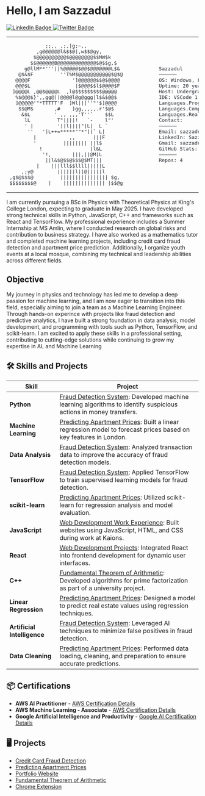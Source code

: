 # Hello, I am Sazzadul

<a href="https://www.linkedin.com/in/sazzadul-islam507316/">
    <img src="https://img.shields.io/badge/-LinkedIn-0072b1?&style=for-the-badge&logo=linkedin&logoColor=white" alt="LinkedIn Badge" />
</a>
<a href="https://x.com/sazzadu32325145">
    <img src="https://img.shields.io/badge/-Twitter-1DA1F2?&style=for-the-badge&logo=twitter&logoColor=white" alt="Twitter Badge" />
</a>
<table>
<tr>
<td>
<pre style="font-family: monospace; color: #24292f;">
            ;;,, ,;,|g;~,,                      
         ,g@@@@@@l&$$@|,w$$@gy,            
        $@@@@@@@@@@$@@@@@@@@$$MW$k              
       $$@@@@@@B@@@@@@@@@@@@@$@$$g,$            
     g@llM**'''||%@@@@@$@@$@@@@@@@L$&      
   @$&$F         ''T%M$@@@@@@@@@@@$@$@     
  @@@@F              ']@@@@@@$$@$@@@@          
  @@@$L               |$@@@$$l$@@@@$F          
 ]@@@@L ,@@$@@@@L  ,l@$$$$$$$$$@@@@@           
  %$@@@$}',,gg@||@@@@l@g@ggg|l$&$@@$       
  ]@@@@@'"*TTTTT'F  ]Wl|||''"'$]@@@@ 
   $$@M$       ,#    ]gg,,,,,.r'$@$            
    &$L        ' ,, ,,,'T''`    $$L        
     lL         T"||||!   `-    l"'  
     ' |        '||l||||"|L|  L `         
      ''   '|L++=*****""*"||` L|
        |           ,,      |||F               
        '         |||||||| ||l$                
          !                |l&L            
           '!,       |||,||@M|L                
            ||l&$@$$@$$$@$MT|||            
         |    |||lll$$llll|||||L               
    ,;y@        ||||||l||@|||||l               
,g$@$$$@         |||||||||||||||| $g,          
$$$$$$$$@    |    |||||||||||||| |$$@g      
</pre>
</td>
<td>
<pre style="font-family: monospace; color: #24292f;">
Sazzadul
——————
OS: Windows, Linux
Uptime: 20 years
Host: Undergraduate Physics Student
IDE: VSCode 1.64.0
Languages.Programming: Python, C++, JavaScript
Languages.Computer: HTML, CSS, LaTeX, Markdown, SQL
Languages.Real: English
Contact:
——————
Email: sazzaduli16@gmail.com
LinkedIn: Sazzadul Islam
Gmail: sazzaduli16@gmail.com
GitHub Stats:
——————
Repos: 4
</pre>
</td>
</tr>
</table>

I am currently pursuing a BSc in Physics with Theoretical Physics at King's College London, expecting to graduate in May 2025. I have developed strong technical skills in Python, JavaScript, C++ and frameworks such as React and TensorFlow. My professional experience includes a Summer Internship at MS Amlin, where I conducted research on global risks and contribution to business strategy. I have also worked as a mathematics tutor and completed machine learning projects, including credit card fraud detection and apartment price prediction. Additionally, I organize youth events at a local mosque, combining my technical and leadership abilities across different fields.

## Objective
My journey in physics and technology has led me to develop a deep passion for machine learning, and I am now eager to transition into this field, especially aiming to join a team as a 
Machine Learning Engineer. Through hands-on experince with projects like fraud detection and predictive analytics, I have built a strong foundation in data analysis, model development, and programming with tools such as Python, TensorFlow, and scikit-learn. I am excited to apply these skills in a professional setting, contributing to cutting-edge solutions while continuing to grow my expertise in AL and Machine Learning

## 🛠️ Skills and Projects

| **Skill**                       | **Project**                                                                                                      |
|----------------------------------|------------------------------------------------------------------------------------------------------------------|
| **Python**                       | [Fraud Detection System](#): Developed machine learning algorithms to identify suspicious actions in money transfers. |
| **Machine Learning**             | [Predicting Apartment Prices](#): Built a linear regression model to forecast prices based on key features in London.  |
| **Data Analysis**                | [Fraud Detection System](#): Analyzed transaction data to improve the accuracy of fraud detection models.                  |
| **TensorFlow**                   | [Fraud Detection System](#): Applied TensorFlow to train supervised learning models for fraud detection.               |
| **scikit-learn**                 | [Predicting Apartment Prices](#): Utilized scikit-learn for regression analysis and model evaluation.                  |
| **JavaScript**                   | [Web Development Work Experience](#): Built websites using JavaScript, HTML, and CSS during work at Kaions.            |
| **React**                        | [Web Development Projects](#): Integrated React into frontend development for dynamic user interfaces.                |
| **C++**                          | [Fundamental Theorem of Arithmetic](#): Developed algorithms for prime factorization as part of a university project.  |
| **Linear Regression**            | [Predicting Apartment Prices](#): Designed a model to predict real estate values using regression techniques.          |
| **Artificial Intelligence**      | [Fraud Detection System](#): Leveraged AI techniques to minimize false positives in fraud detection.                   |
| **Data Cleaning**                | [Predicting Apartment Prices](#): Performed data loading, cleaning, and preparation to ensure accurate predictions.    |

## 📦 Certifications

- **AWS AI Practitioner** - [AWS Certification Details](https://aws.amazon.com/certification/certified-ai-practitioner/?ch=sec&sec=rmg&d=1)
- **AWS Machine Learning - Associate** - [AWS Certification Details](https://aws.amazon.com/certification/certified-machine-learning-engineer-associate/?ch=sec&sec=rmg&d=1)
- **Google Artificial Intelligence and Productivity** - [Google AI Certification Details]([https://developers.google.com/certification/ai](https://www.santanderopenacademy.com/en/courses/google-artificial-intelligence-and-productivity.html))

## 🖥️ Projects
- [Credit Card Fraud Detection](https://github.com/yourusername/credit-card-fraud-detection)
- [Predicting Apartment Prices](https://github.com/yourusername/predicting-apartment-prices)
- [Portfolio Website](https://github.com/yourusername/portfolio-website)
- [Fundamental Theorem of Arithmetic](https://github.com/yourusername/fundamental-theorem-of-arithmetic)
- [Chrome Extension](https://github.com/yourusername/chrome-extension)
